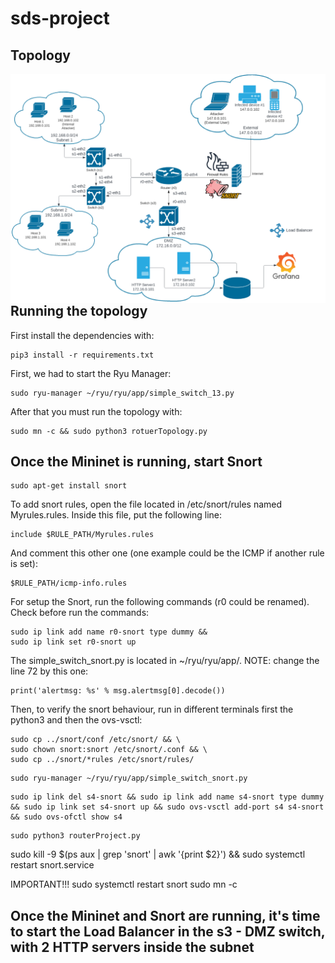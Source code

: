 # sds-project

## Topology
<img src="./resources/img/topo.png"
     alt="Topology of the project"
     style="float: left; margin-right: 10px;" />
## Running the topology
First install the dependencies with:
```
pip3 install -r requirements.txt
```
First, we had to start the Ryu Manager: 
```
sudo ryu-manager ~/ryu/ryu/app/simple_switch_13.py
```
After that you must run the topology with:
```
sudo mn -c && sudo python3 rotuerTopology.py
```
## Once the Mininet is running, start Snort
```
sudo apt-get install snort
```
To add snort rules, open the file located in /etc/snort/rules named Myrules.rules. Inside this file, put the following line:
```
include $RULE_PATH/Myrules.rules
```
And comment this other one (one example could be the ICMP if another rule is set):
```
$RULE_PATH/icmp-info.rules 
```
For setup the Snort, run the following commands (r0 could be renamed). Check before run the commands:
```
sudo ip link add name r0-snort type dummy &&
sudo ip link set r0-snort up
```
The simple_switch_snort.py is located in ~/ryu/ryu/app/. NOTE: change the line 72 by this one:
```
print('alertmsg: %s' % msg.alertmsg[0].decode())
```
Then, to verify the snort behaviour, run in different terminals first the python3 and then the ovs-vsctl:
```
sudo cp ../snort/conf /etc/snort/ && \
sudo chown snort:snort /etc/snort/.conf && \
sudo cp ../snort/*rules /etc/snort/rules/
```

```
sudo ryu-manager ~/ryu/ryu/app/simple_switch_snort.py
```
```
sudo ip link del s4-snort && sudo ip link add name s4-snort type dummy && sudo ip link set s4-snort up && sudo ovs-vsctl add-port s4 s4-snort && sudo ovs-ofctl show s4
```
```
sudo python3 routerProject.py
```

sudo kill -9 $(ps aux | grep 'snort' | awk '{print $2}') && sudo systemctl restart snort.service


IMPORTANT!!!
sudo systemctl restart snort
sudo mn -c

## Once the Mininet and Snort are running, it's time to start the Load Balancer in the s3 - DMZ switch, with 2 HTTP servers inside the subnet

